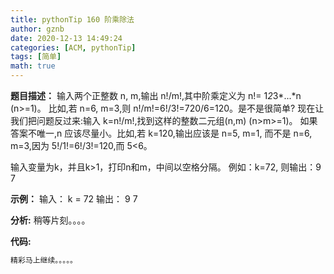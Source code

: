 ```yaml
---
title: pythonTip 160 阶乘除法
author: gznb
date: 2020-12-13 14:49:24
categories: [ACM, pythonTip]
tags: [简单]
math: true
---
```


**题目描述：**
输入两个正整数 n, m,输出 n!/m!,其中阶乘定义为 n!= 1*2*3*...*n (n>=1)。 
比如,若 n=6, m=3,则 n!/m!=6!/3!=720/6=120。是不是很简单?
现在让我们把问题反过来:输入 k=n!/m!,找到这样的整数二元组(n,m) (n>m>=1)。
如果答案不唯一,n 应该尽量小。比如,若 k=120,输出应该是 n=5, m=1,
而不是 n=6, m=3,因为 5!/1!=6!/3!=120,而 5<6。

输入变量为k，并且k>1，打印n和m，中间以空格分隔。
例如：k=72, 则输出：9 7

**示例：**
输入：
k = 72
输出：
9 7


**分析:**
稍等片刻。。。。

**代码:**
```python
精彩马上继续。。。。。
```
